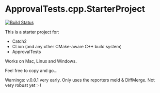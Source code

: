 # ApprovalTests.cpp.StarterProject
[![Build Status](https://api.travis-ci.org/approvals/ApprovalTests.cpp.StarterProject.svg?branch=master)](https://travis-ci.org/approvals/ApprovalTests.cpp.StarterProject)

This is a starter project for:
 * Catch2
 * CLion (and any other CMake-aware C++ build system)
 * ApprovalTests
 
 Works on Mac, Linux and Windows.

 Feel free to copy and go...

Warnings:
 v.0.0.1 very early. Only uses the reporters meld & DiffMerge. Not very robust yet :-)
